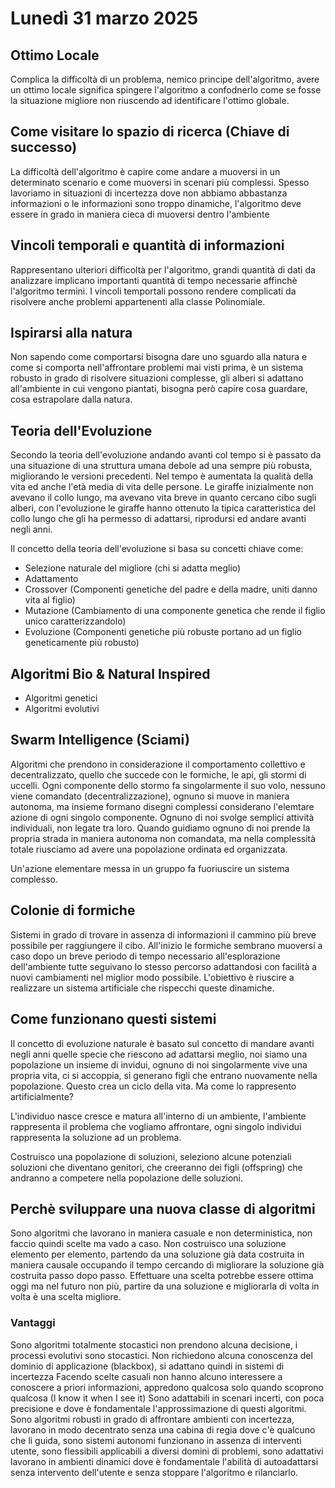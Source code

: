 # Lunedì 31 marzo 2025

## Ottimo Locale

Complica la difficoltà di un problema, nemico principe dell'algoritmo, avere un ottimo locale significa spingere l'algoritmo a confodnerlo come se fosse la situazione migliore non riuscendo ad identificare l'ottimo globale.

## Come visitare lo spazio di ricerca (Chiave di successo)

La difficoltà dell'algoritmo è capire come andare a muoversi in un determinato scenario e come muoversi in scenari più complessi. Spesso lavoriamo in situazioni di incertezza dove non abbiamo abbastanza informazioni o le informazioni sono troppo dinamiche, l'algoritmo deve essere in grado in maniera cieca di muoversi dentro l'ambiente

## Vincoli temporali e quantità di informazioni

Rappresentano ulteriori difficoltà per l'algoritmo, grandi quantità di dati da analizzare implicano importanti quantità di tempo necessarie affinchè l'algoritmo termini. I vincoli temportali possono rendere complicati da risolvere anche problemi appartenenti alla classe Polinomiale.

## Ispirarsi alla natura

Non sapendo come comportarsi bisogna dare uno sguardo alla natura e come si comporta nell'affrontare problemi mai visti prima, è un sistema robusto in grado di risolvere situazioni complesse, gli alberi si adattano all'ambiente in cui vengono piantati, bisogna però capire cosa guardare, cosa estrapolare dalla natura.

## Teoria dell'Evoluzione

Secondo la teoria dell'evoluzione andando avanti col tempo si è passato da una situazione di una struttura umana debole ad una sempre più robusta, migliorando le versioni precedenti. Nel tempo è aumentata la qualità della vita ed anche l'età media di vita delle persone. Le giraffe inizialmente non avevano il collo lungo, ma avevano vita breve in quanto cercano cibo sugli alberi, con l'evoluzione le giraffe hanno ottenuto la tipica caratteristica del collo lungo che gli ha permesso di adattarsi, riprodursi ed andare avanti negli anni.

Il concetto della teoria dell'evoluzione si basa su concetti chiave come:

- Selezione naturale del migliore (chi si adatta meglio)
- Adattamento
- Crossover (Componenti genetiche del padre e della madre, uniti danno vita al figlio)
- Mutazione (Cambiamento di una componente genetica che rende il figlio unico caratterizzandolo)
- Evoluzione (Componenti genetiche più robuste portano ad un figlio geneticamente più robusto)

## Algoritmi Bio & Natural Inspired

- Algoritmi genetici
- Algoritmi evolutivi

## Swarm Intelligence (Sciami)

Algoritmi che prendono in considerazione il comportamento collettivo e decentralizzato, quello che succede con le formiche, le api, gli stormi di uccelli. Ogni componente dello stormo fa singolarmente il suo volo, nessuno viene comandato (decentralizzazione), ognuno si muove in maniera autonoma, ma insieme formano disegni complessi considerano l'elemtare azione di ogni singolo componente. Ognuno di noi svolge semplici attività individuali, non legate tra loro. Quando guidiamo ognuno di noi prende la propria strada in maniera autonoma non comandata, ma nella complessità totale riusciamo ad avere una popolazione ordinata ed organizzata.

Un'azione elementare messa in un gruppo fa fuoriuscire un sistema complesso.

## Colonie di formiche

Sistemi in grado di trovare in assenza di informazioni il cammino più breve possibile per raggiungere il cibo. All'inizio le formiche sembrano muoversi a caso dopo un breve periodo di tempo necessario all'esplorazione dell'ambiente tutte seguivano lo stesso percorso adattandosi con facilità a nuovi cambiamenti nel miglior modo possibile. L'obiettivo è riuscire a realizzare un sistema artificiale che rispecchi queste dinamiche.

## Come funzionano questi sistemi

Il concetto di evoluzione naturale è basato sul concetto di mandare avanti negli anni quelle specie che riescono ad adattarsi meglio, noi siamo una popolazione un insieme di invidui, ognuno di noi singolarmente vive una propria vita, ci si accoppia, si generano figli che entrano nuovamente nella popolazione. Questo crea un ciclo della vita. Ma come lo rappresento artificialmente?

L'individuo nasce cresce e matura all'interno di un ambiente, l'ambiente rappresenta il problema che vogliamo affrontare, ogni singolo individui rappresenta la soluzione ad un problema.

Costruisco una popolazione di soluzioni, seleziono alcune potenziali soluzioni che diventano genitori, che creeranno dei figli (offspring) che andranno a competere nella popolazione delle soluzioni.

## Perchè sviluppare una nuova classe di algoritmi

Sono algoritmi che lavorano in maniera casuale e non deterministica, non faccio quindi scelte ma vado a caso.
Non costruisco una soluzione elemento per elemento, partendo da una soluzione già data costruita in maniera causale occupando il tempo cercando di migliorare la soluzione già costruita passo dopo passo.
Effettuare una scelta potrebbe essere ottima oggi ma nel futuro non più, partire da una soluzione e migliorarla di volta in volta è una scelta migliore.

### Vantaggi

Sono algoritmi totalmente stocastici non prendono alcuna decisione, i processi evolutivi sono stocastici.
Non richiedono alcuna conoscenza del dominio di applicazione (blackbox), si adattano quindi in sistemi di incertezza
Facendo scelte casuali non hanno alcuno interessere a conoscere a priori informazioni, appredono qualcosa solo quando scoprono qualcosa (I know it when I see it)
Sono adattabili in scenari incerti, con poca precisione e dove è fondamentale l'approssimazione di questi algoritmi. Sono algoritmi robusti in grado di affrontare ambienti con incertezza, lavorano in modo decentrato senza una cabina di regia dove c'è qualcuno che li guida, sono sistemi autonomi funzionano in assenza di interventi utente, sono flessibili applicabili a diversi domini di problemi, sono adattativi lavorano in ambienti dinamici dove è fondamentale l'abilità di autoadattarsi senza intervento dell'utente e senza stoppare l'algoritmo e rilanciarlo.
